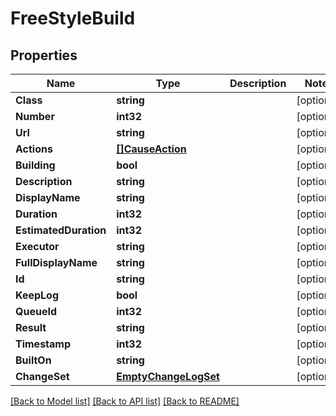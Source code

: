 # FreeStyleBuild

## Properties
Name | Type | Description | Notes
------------ | ------------- | ------------- | -------------
**Class** | **string** |  | [optional] 
**Number** | **int32** |  | [optional] 
**Url** | **string** |  | [optional] 
**Actions** | [**[]CauseAction**](CauseAction.md) |  | [optional] 
**Building** | **bool** |  | [optional] 
**Description** | **string** |  | [optional] 
**DisplayName** | **string** |  | [optional] 
**Duration** | **int32** |  | [optional] 
**EstimatedDuration** | **int32** |  | [optional] 
**Executor** | **string** |  | [optional] 
**FullDisplayName** | **string** |  | [optional] 
**Id** | **string** |  | [optional] 
**KeepLog** | **bool** |  | [optional] 
**QueueId** | **int32** |  | [optional] 
**Result** | **string** |  | [optional] 
**Timestamp** | **int32** |  | [optional] 
**BuiltOn** | **string** |  | [optional] 
**ChangeSet** | [**EmptyChangeLogSet**](EmptyChangeLogSet.md) |  | [optional] 

[[Back to Model list]](../README.md#documentation-for-models) [[Back to API list]](../README.md#documentation-for-api-endpoints) [[Back to README]](../README.md)


